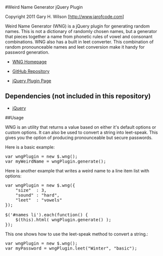 #Weird Name Generator jQuery Plugin

Copyright 2011 Gary H. Wilson [http://www.jarofcode.com]

Weird Name Generator (WNG) is a jQuery plugin for generating random names. This is not a dictionary of randomly chosen names, but a generator that pieces together a name from phonetic rules of vowel and consonant combinations. WNG also has a built in leet converter. This combination of random pronounceable names and leet conversion make it handy for password generation.

* [WNG Homepage](http://jarofcode.com/weird-name-generator-jquery-plugin/)

* [GitHub Repository](https://github.com/ghwilson4456/Weird-Name-Generator-jQuery-Plugin)

* [jQuery Plugin Page](http://plugins.jquery.com/project/wng)


## Dependencies (not included in this repository)

- [jQuery](http://jquery.com)

##Usage

WNG is an utility that returns a value based on either it's default options or custom options. It can also be used to convert a string into leet-speak. This gives you the option of producing pronounceable but secure passwords.

Here is a basic example:

<pre>
var wngPlugin = new $.wng();
var myWeirdName = wngPlugin.generate();
</pre>

Here is another example that writes a weird name to a line item list with options:

<pre>
var wngPlugin = new $.wng({
    "size"  : 3,
    "sound" : "hard",
    "leet"  : "vowels"
});

$('#names li').each(function() {
    $(this).html( wngPlugin.generate() );
});
</pre>

This one shows how to use the leet-speak method to convert a string.:

<pre>
var wngPlugin = new $.wng();
var myPassword = wngPlugin.leet("Winter", "basic");
</pre>
